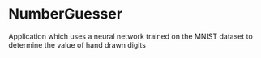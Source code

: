 # NumberGuesser
Application which uses a neural network trained on the MNIST dataset to determine the value of hand drawn digits
